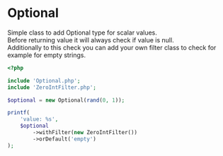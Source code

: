 # Optional

Simple class to add Optional type for scalar values. \
Before returning value it will always check if value is null. \
Additionally to this check you can add your own filter class to check for example for empty strings.

```PHP
<?php

include 'Optional.php';
include 'ZeroIntFilter.php';

$optional = new Optional(rand(0, 1));

printf(
    'value: %s',
    $optional
        ->withFilter(new ZeroIntFilter())
        ->orDefault('empty')
);
